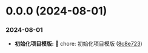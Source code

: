 # 0.0.0 (2024-08-01)


### 2024-08-01

* **初始化项目模版:** 🧱 chore: 初始化项目模版 ([8c8e723](https://github.com/jianfengtheboy/web-admin-ui/commit/8c8e723))



